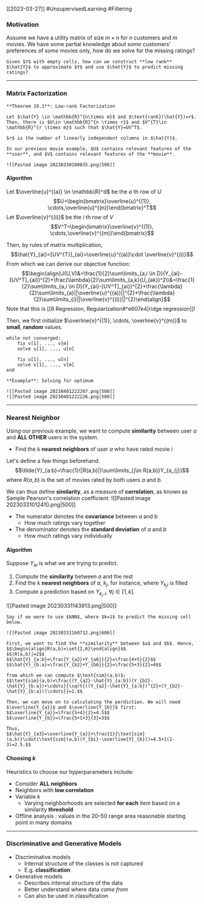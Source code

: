 [[2023-03-27]] #UnsupervisedLearning #Filtering

### Motivation
Assume we have a utility matrix of size $m \times n$ for $n$ customers and $m$ movies. We have some partial knowledge about *some* customers' preferences of *some* movies only, how do we solve for the missing ratings?

```ad-question
Given $Y$ with empty cells, how can we construct **low rank** $\hat{Y}$ to approximate $Y$ and use $\hat{Y}$ to predict missing ratings?
```

---

### Matrix Factorization

```ad-important
**Theorem 19.1**: Low-rank Factorization

Let $\hat{Y} \in \mathbb{R}^{n\times m}$ and $\text{rank}(\hat{Y})=r$. Then, there is $U\in \mathbb{R}^{n \times r}$ and $V^{T}\in \mathbb{R}^{r \times m}$ such that $\hat{Y}=UV^T$.

$r$ is the number of linearly independent columns in $\hat{Y}$.
```

```ad-example
In our previous movie example, $U$ contains relevant features of the **user**, and $V$ contains relevant features of the **movie**.

![[Pasted image 20230330100835.png|500]]
```

#### Algorithm
Let $\overline{u}^{(a)} \in \mathbb{R}^d$ be the $a$ th row of $U$
$$U=\begin{bmatrix}\overline{u}^{(1)}, \cdots,\overline{u}^{(n)}\end{bmatrix}^T$$
Let $\overline{v}^{(i)}$ be the $i$ th row of $V$
$$V^T=\begin{bmatrix}\overline{v}^{(1)}, \cdots,\overline{v}^{(m)}\end{bmatrix}$$

Then, by rules of matrix multiplication,
$$\hat{Y}_{ai}=[UV^{T}]_{ai}=\overline{u}^{(a)}\cdot \overline{v}^{(i)}$$
From which we can derive our objective function:
$$\begin{align}J(U,V)&=\frac{1}{2}\sum\limits_{a,i \in D}(Y_{ai}-[UV^T]_{ai})^{2}+\frac{\lambda}{2}\sum\limits_{a,k}(U_{ak})^2\\&=\frac{1}{2}\sum\limits_{a,i \in D}(Y_{ai}-[UV^T]_{ai})^{2}+\frac{\lambda}{2}\sum\limits_{a}||\overline{u}^{(a)}||^{2}+\frac{\lambda}{2}\sum\limits_{i}||\overline{v}^{(i)}||^{2}\end{align}$$
Note that this is [[8 Regression, Regularization#^e607e4|ridge regression]]!

Then, we first initialize $\overline{v}^{(1)}, \cdots, \overline{v}^{(m)}$ to **small**, **random** values.
```shell
while not converged:
	fix v[1], ..., v[m]
	solve u[1], ..., u[n]

	fix u[1], ..., u[n]
	solve v[1], ..., v[m]
end
```

```ad-example
**Example**: Solving for optimum

![[Pasted image 20230401222207.png|500]]
![[Pasted image 20230401222226.png|500]]
```

---

### Nearest Neighbor
Using our previous example, we want to compute **similarity** between user $a$ and **ALL OTHER** users in the system.
- Find the $k$ **nearest neighbors** of user $a$ who have rated movie $i$

Let's define a few things beforehand.
$$\tilde{Y}_{a:b}=\frac{1}{|R(a,b)|}\sum\limits_{j\in R(a,b)}Y_{a_{j}}$$
where $R(a,b)$ is the set of movies rated by both users $a$ and $b$.

We can thus define **similarity**, as a measure of **correlation**, as known as Sample Pearson's correlation coefficient:
![[Pasted image 20230331012410.png|500]]

- The numerator denotes the **covariance** between $a$ and $b$
	- How much ratings vary together
- The denominator denotes the **standard deviation** of $a$ and $b$
	- How much ratings vary individually

#### Algorithm
Suppose $Y_{ai}$ is what we are trying to predict.
1. Compute the **similarity** between $a$ and the rest
2. Find the $k$ **nearest neighbors** of $a$, $k_j$, for instance, where $Y_{k_{j}i}$ is filled
3. Compute a prediction based on $Y_{k_{j}, i}$, $\forall j\in[1,k]$.

![[Pasted image 20230331143913.png|500]]

```ad-example
Say if we were to use $kNN$, where $k=1$ to predict the missing cell below.

![[Pasted image 20230331160712.png|600]]

First, we want to find the **similarity** between $a$ and $b$. Hence,
$$\begin{align}R(a,b)=\set{2,6}\end{align}$$
$$|R(a,b)|=2$$
$$\hat{Y}_{a:b}=\frac{Y_{a2}+Y_{a6}}{2}=\frac{4+5}{2}$$
$$\hat{Y}_{b:a}=\frac{Y_{b2}+Y_{b6}}{2}=\frac{5+3}{2}=4$$

from which we can compute $\text{sim}(a,b)$:
$$\text{sim}(a,b)=\frac{(Y_{a2}-\hat{Y}_{a:b})(Y_{b2}-\hat{Y}_{b:a})+\cdots}{\sqrt{((Y_{a2}-\hat{Y}_{a:b})^{2}+(Y_{b2}-\hat{Y}_{b:a}))\cdots}}=1.$$

Then, we can move on to calculating the perdiction. We will need $\overline{Y_{a}}$ and $\overline{Y_{b}}$ first:
$$\overline{Y_{a}}=\frac{5+4}{2}=4.5$$
$$\overline{Y_{b}}=\frac{5+1+3}{3}=3$$

Thus,
$$\hat{Y}_{a3}=\overline{Y_{a}}+\frac{1}{\text{sim}(a,b)}\cdot(\text{sim}(a,b)(Y_{bi}-\overline{Y}_{b}))=4.5+1(1-3)=2.5.$$
```

#### Choosing $k$
Heuristics to choose our hyperparameters include:
- Consider **ALL neighbors**
- Neighbors with **low correlation**
- Variable $k$
	- Varying neighborhoods are selected **for each** item based on a similarity **threshold**
- Offline analysis : values in the 20–50 range area reasonable starting point in many domains

---

### Discriminative and Generative Models
- Discriminative models
	- Internal structure of the classes is not captured
	- E.g. **classification**
- Generative models
	- Describes internal structure of the data
	- Better understand where data *came from*
	- Can also be used in classification